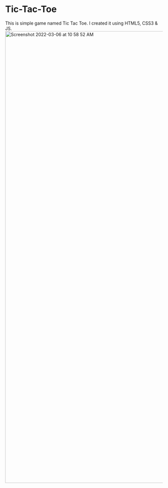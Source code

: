 # Tic-Tac-Toe
This is simple game named Tic Tac Toe. I created it using HTML5, CSS3 &amp; JS.
<img width="1440" alt="Screenshot 2022-03-06 at 10 58 52 AM" src="https://user-images.githubusercontent.com/16948492/156910542-9ccef734-d1b5-437f-a622-f59459e71dca.png">
